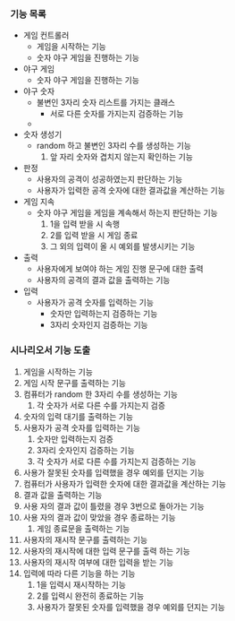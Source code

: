 ### 기능 목록
- 게임 컨트롤러
    - 게임을 시작하는 기능
    - 숫자 야구 게임을 진행하는 기능
- 야구 게임
    - 숫자 야구 게임을 진행하는 기능
- 야구 숫자
  - 불변인 3자리 숫자 리스트를 가지는 클래스
    - 서로 다른 숫자를 가지는지 검증하는 기능
  - 
- 숫자 생성기
    - random 하고 불변인 3자리 수를 생성하는 기능
        1. 앞 자리 숫자와 겹치지 않는지 확인하는 기능
- 판정
    - 사용자의 공격이 성공하였는지 판단하는 기능
    - 사용자가 입력한 공격 숫자에 대한 결과값을 계산하는 기능
- 게임 지속
    - 숫자 야구 게임을 게임을 계속해서 하는지 판단하는 기능
        1. 1을 입력 받을 시 속행
        2. 2를 입력 받을 시 게임 종료
        3. 그 외의 입력이 올 시 예외를 발생시키는 기능
- 출력
    - 사용자에게 보여야 하는 게임 진행 문구에 대한 출력
    - 사용자의 공격의 결과 값을 출력하는 기능
- 입력
    - 사용자가 공격 숫자를 입력하는 기능
      - 숫자만 입력하는지 검증하는 기능
      - 3자리 숫자인지 검증하는 기능


### 시나리오서 기능 도출
1. 게임을 시작하는 기능
2. 게임 시작 문구를 출력하는 기능
3. 컴퓨터가 random 한 3자리 수를 생성하는 기능
   1. 각 숫자가 서로 다른 수를 가지는지 검증
4. 숫자의 입력 대기를 출력하는 기능
5. 사용자가 공격 숫자를 입력하는 기능
   1. 숫자만 입력하는지 검증
   2. 3자리 숫자인지 검증하는 기능 
   3. 각 숫자가 서로 다른 수를 가지는지 검증하는 기능
6. 사용가 잘못된 숫자를 입력했을 경우 예외를 던지는 기능
7. 컴퓨터가 사용자가 입력한 숫자에 대한 결과값을 계산하는 기능
8. 결과 값을 출력하는 기능
9. 사용 자의 결과 값이 틀렸을 경우 3번으로 돌아가는 기능
10. 사용 자의 결과 값이 맞았을 경우 종료하는 기능
    1. 게임 종료문을 출력하는 기능
11. 사용자의 재시작 문구를 출력하는 기능
12. 사용자의 재시작에 대한 입력 문구를 출력 하는 기능
13. 사용자의 재시작 여부에 대한 입력을 받는 기능
14. 입력에 따라 다른 기능을 하는 기능
    1. 1을 입력시 재시작하는 기능
    2. 2를 입력시 완전히 종료하는 기능
    3. 사용자가 잘못된 숫자를 입력했을 경우 예외를 던지는 기능